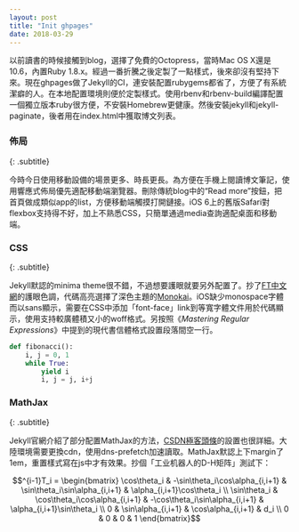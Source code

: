 ```yaml
---
layout: post
title: "Init ghpages"
date: 2018-03-29
---
```


以前讀書的時候接觸到blog，選擇了免費的Octopress，當時Mac OS X還是10.6，內置Ruby 1.8.x<!-- more -->。經過一番折騰之後定製了一點樣式，後來卻沒有堅持下來。現在ghpages做了Jekyll的CI，連安裝配置rubygems都省了，方便了有系統潔癖的人。在本地配置環境則便於定製樣式。使用rbenv和rbenv-build編譯配置一個獨立版本ruby很方便，不安裝Homebrew更健康。然後安裝jekyll和jekyll-paginate，後者用在index.html中獲取博文列表。

### 佈局
{: .subtitle}

今時今日使用移動設備的場景更多、時長更長。為方便在手機上閱讀博文筆記，使用響應式佈局優先適配移動端瀏覽器。刪除傳統blog中的“Read more”按鈕，把首頁做成類似app的list，方便移動端觸摸打開鏈接。iOS 6上的舊版Safari對flexbox支持得不好，加上不熟悉CSS，只簡單通過media查詢適配桌面和移動端。

### CSS
{: .subtitle}

Jekyll默認的minima theme很不錯，不過想要護眼就要另外配置了。抄了[FT中文網](http://www.ftchinese.com)的護眼色調，代碼高亮選擇了深色主題的[Monokai](https://gist.github.com/wdullaer/e942cdd70d292e954166)。iOS缺少monospace字體而以sans顯示，需要在CSS中添加「font-face」link到等寬字體文件用於代碼顯示，使用支持較廣體積又小的woff格式。另按照《*Mastering Regular Expressions*》中提到的現代書信體格式設置段落間空一行。

```python
def fibonacci():
    i, j = 0, 1
    while True:
        yield i
        i, j = j, i+j
```

### MathJax
{: .subtitle}

Jekyll官網介紹了部分配置MathJax的方法，[CSDN極客頭條](http://geek.csdn.net)的設置也很詳細。大陸環境需要更換cdn，使用dns-prefetch加速讀取。MathJax默認上下margin了1em，重置樣式寫在js中才有效果。抄個「工业机器人的D-H矩阵」測試下：

$$^{i-1}T_i = \begin{bmatrix} \cos\theta_i & -\sin\theta_i\cos\alpha_{i,i+1} & \sin\theta_i\sin\alpha_{i,i+1} & \alpha_{i,i+1}\cos\theta_i \\ \sin\theta_i & \cos\theta_i\cos\alpha_{i,i+1} & -\cos\theta_i\sin\alpha_{i,i+1} & \alpha_{i,i+1}\sin\theta_i \\ 0 & \sin\alpha_{i,i+1} & \cos\alpha_{i,i+1} & d_i \\ 0 & 0 & 0 & 1 \end{bmatrix}$$
